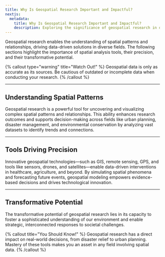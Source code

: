 ```yaml
---
title: Why Is Geospatial Research Important and Impactful?
nextjs:
  metadata:
    title: Why Is Geospatial Research Important and Impactful?
    description: Exploring the significance of geospatial research in decision-making and innovation.
---
```


Geospatial research enables the understanding of spatial patterns and relationships, driving data-driven solutions in diverse fields. The following sections highlight the importance of spatial analysis tools, their precision, and their transformative potential.

{% callout type="warning" title="Watch Out!" %}
Geospatial data is only as accurate as its sources. Be cautious of outdated or incomplete data when conducting your research.
{% /callout %}

---

## Understanding Spatial Patterns

Geospatial research is a powerful tool for uncovering and visualizing complex spatial patterns and relationships. This ability enhances research outcomes and supports decision-making across fields like urban planning, disaster management, and environmental conservation by analyzing vast datasets to identify trends and connections.

---

## Tools Driving Precision

Innovative geospatial technologies—such as GIS, remote sensing, GPS, and tools like sensors, drones, and satellites—enable data-driven interventions in healthcare, agriculture, and beyond. By simulating spatial phenomena and forecasting future events, geospatial modeling empowers evidence-based decisions and drives technological innovation.

---

## Transformative Potential

The transformative potential of geospatial research lies in its capacity to foster a sophisticated understanding of our environment and enable strategic, interconnected responses to societal challenges.

{% callout title="You Should Know!" %}
Geospatial research has a direct impact on real-world decisions, from disaster relief to urban planning. Mastery of these tools makes you an asset in any field involving spatial data.
{% /callout %}
